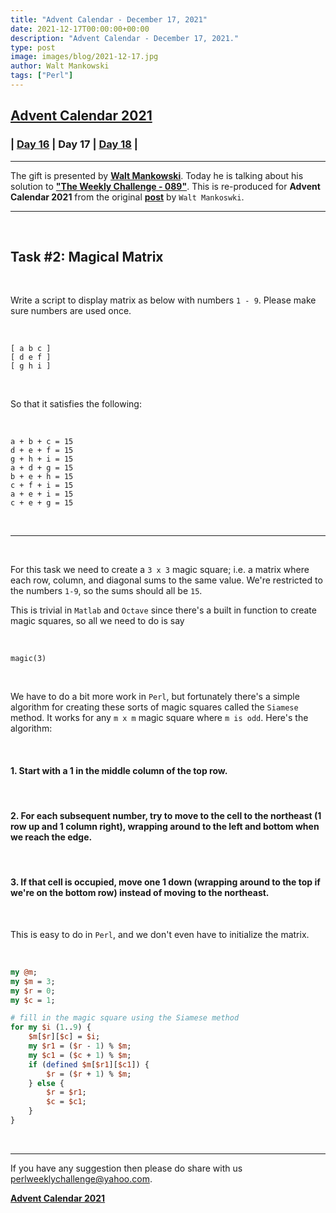 ```yaml
---
title: "Advent Calendar - December 17, 2021"
date: 2021-12-17T00:00:00+00:00
description: "Advent Calendar - December 17, 2021."
type: post
image: images/blog/2021-12-17.jpg
author: Walt Mankowski
tags: ["Perl"]
---
```


## [**Advent Calendar 2021**](/blog/advent-calendar-2021)
### | [**Day 16**](/blog/advent-calendar-2021-12-16) | **Day 17** | [**Day 18**](/blog/advent-calendar-2021-12-18) |
***

The gift is presented by [**Walt Mankowski**](/blog/meet-the-champion-2020-07). Today he is talking about his solution to [**"The Weekly Challenge - 089"**](/blog/perl-weekly-challenge-089). This is re-produced for **Advent Calendar 2021** from the original [**post**](https://github.com/manwar/perlweeklychallenge-club/blob/master/challenge-089/walt-mankowski/README.md) by `Walt Mankoswki`.

***

<br>

## Task #2: Magical Matrix

<br>

Write a script to display matrix as below with numbers `1 - 9`. Please make sure numbers are used once.

<br>

    [ a b c ]
    [ d e f ]
    [ g h i ]

<br>

So that it satisfies the following:

<br>

    a + b + c = 15
    d + e + f = 15
    g + h + i = 15
    a + d + g = 15
    b + e + h = 15
    c + f + i = 15
    a + e + i = 15
    c + e + g = 15

<br>

***

<br>

For this task we need to create a `3 x 3` magic square; i.e. a matrix where each row, column, and diagonal sums to the same value. We're restricted to the numbers `1-9`, so the sums should all be `15`.

This is trivial in `Matlab` and `Octave` since there's a built in function to create magic squares, so all we need to do is say

<br>

    magic(3)

<br>

We have to do a bit more work in `Perl`, but fortunately there's a simple algorithm for creating these sorts of magic squares called the `Siamese` method. It works for any `m x m` magic square where `m is odd`. Here's the algorithm:

<br>

#### 1. Start with a 1 in the middle column of the top row.

<br>

#### 2. For each subsequent number, try to move to the cell to the northeast (1 row up and 1 column right), wrapping around to the left and bottom when we reach the edge.

<br>

#### 3. If that cell is occupied, move one 1 down (wrapping around to the top if we're on the bottom row) instead of moving to the northeast.

<br>

This is easy to do in `Perl`, and we don't even have to initialize the matrix.

<br>

```perl
my @m;
my $m = 3;
my $r = 0;
my $c = 1;

# fill in the magic square using the Siamese method
for my $i (1..9) {
    $m[$r][$c] = $i;
    my $r1 = ($r - 1) % $m;
    my $c1 = ($c + 1) % $m;
    if (defined $m[$r1][$c1]) {
        $r = ($r + 1) % $m;
    } else {
        $r = $r1;
        $c = $c1;
    }
}
```
<br>

***

If you have any suggestion then please do share with us <perlweeklychallenge@yahoo.com>.

[**Advent Calendar 2021**](/blog/advent-calendar-2021)

